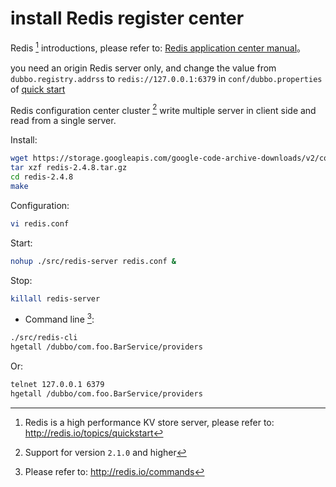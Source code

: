 # install Redis register center



Redis [^1] introductions, please refer to: [Redis application center manual](http://dubbo.apache.org/books/dubbo-user-book-en/references/registry/redis.html)。

you need an origin Redis server only, and change the value from `dubbo.registry.addrss` to `redis://127.0.0.1:6379` in `conf/dubbo.properties` of [quick start](http://dubbo.apache.org/books/dubbo-user-book-en/quick-start.html)

Redis configuration center cluster [^2] write multiple server in client side and read from a single server.

Install:

```sh
wget https://storage.googleapis.com/google-code-archive-downloads/v2/code.google.com/redis/redis-2.4.8.tar.gz
tar xzf redis-2.4.8.tar.gz
cd redis-2.4.8
make
```

Configuration:

```sh
vi redis.conf
```

Start:

```sh
nohup ./src/redis-server redis.conf &
```

Stop:

```sh
killall redis-server
```

* Command line [^3]:

```sh
./src/redis-cli
hgetall /dubbo/com.foo.BarService/providers
```

Or: 

```sh
telnet 127.0.0.1 6379
hgetall /dubbo/com.foo.BarService/providers
```

[^1]: Redis is a high performance KV store server, please refer to: http://redis.io/topics/quickstart
[^2]: Support for version `2.1.0` and higher
[^3]: Please refer to: http://redis.io/commands